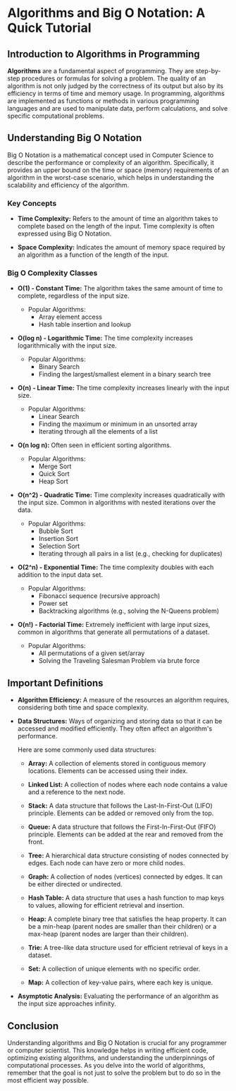 # Algorithms and Big O Notation: A Quick Tutorial

## Introduction to Algorithms in Programming

**Algorithms** are a fundamental aspect of programming. They are step-by-step procedures or formulas for solving a problem. The quality of an algorithm is not only judged by the correctness of its output but also by its efficiency in terms of time and memory usage. In programming, algorithms are implemented as functions or methods in various programming languages and are used to manipulate data, perform calculations, and solve specific computational problems.

## Understanding Big O Notation

Big O Notation is a mathematical concept used in Computer Science to describe the performance or complexity of an algorithm. Specifically, it provides an upper bound on the time or space (memory) requirements of an algorithm in the worst-case scenario, which helps in understanding the scalability and efficiency of the algorithm.

### Key Concepts

- **Time Complexity:** Refers to the amount of time an algorithm takes to complete based on the length of the input. Time complexity is often expressed using Big O Notation.
  
- **Space Complexity:** Indicates the amount of memory space required by an algorithm as a function of the length of the input.

### Big O Complexity Classes

- **O(1) - Constant Time:** The algorithm takes the same amount of time to complete, regardless of the input size.
  - Popular Algorithms:
    - Array element access
    - Hash table insertion and lookup
  
- **O(log n) - Logarithmic Time:** The time complexity increases logarithmically with the input size.
  - Popular Algorithms:
    - Binary Search
    - Finding the largest/smallest element in a binary search tree
  
- **O(n) - Linear Time:** The time complexity increases linearly with the input size.
  - Popular Algorithms:
    - Linear Search
    - Finding the maximum or minimum in an unsorted array
    - Iterating through all the elements of a list
  
- **O(n log n):** Often seen in efficient sorting algorithms.
  - Popular Algorithms:
    - Merge Sort
    - Quick Sort
    - Heap Sort

- **O(n^2) - Quadratic Time:** Time complexity increases quadratically with the input size. Common in algorithms with nested iterations over the data.
  - Popular Algorithms:
    - Bubble Sort
    - Insertion Sort
    - Selection Sort
    - Iterating through all pairs in a list (e.g., checking for duplicates)
  
- **O(2^n) - Exponential Time:** The time complexity doubles with each addition to the input data set.
  - Popular Algorithms:
    - Fibonacci sequence (recursive approach)
    - Power set
    - Backtracking algorithms (e.g., solving the N-Queens problem)
  
- **O(n!) - Factorial Time:** Extremely inefficient with large input sizes, common in algorithms that generate all permutations of a dataset.
  - Popular Algorithms:
    - All permutations of a given set/array
    - Solving the Traveling Salesman Problem via brute force


## Important Definitions

- **Algorithm Efficiency:** A measure of the resources an algorithm requires, considering both time and space complexity.

- **Data Structures:** Ways of organizing and storing data so that it can be accessed and modified efficiently. They often affect an algorithm's performance.

  Here are some commonly used data structures:

  - **Array:** A collection of elements stored in contiguous memory locations. Elements can be accessed using their index.

  - **Linked List:** A collection of nodes where each node contains a value and a reference to the next node.

  - **Stack:** A data structure that follows the Last-In-First-Out (LIFO) principle. Elements can be added or removed only from the top.

  - **Queue:** A data structure that follows the First-In-First-Out (FIFO) principle. Elements can be added at the rear and removed from the front.

  - **Tree:** A hierarchical data structure consisting of nodes connected by edges. Each node can have zero or more child nodes.

  - **Graph:** A collection of nodes (vertices) connected by edges. It can be either directed or undirected.

  - **Hash Table:** A data structure that uses a hash function to map keys to values, allowing for efficient retrieval and insertion.

  - **Heap:** A complete binary tree that satisfies the heap property. It can be a min-heap (parent nodes are smaller than their children) or a max-heap (parent nodes are larger than their children).

  - **Trie:** A tree-like data structure used for efficient retrieval of keys in a dataset.

  - **Set:** A collection of unique elements with no specific order.

  - **Map:** A collection of key-value pairs, where each key is unique.

- **Asymptotic Analysis:** Evaluating the performance of an algorithm as the input size approaches infinity.

## Conclusion

Understanding algorithms and Big O Notation is crucial for any programmer or computer scientist. This knowledge helps in writing efficient code, optimizing existing algorithms, and understanding the underpinnings of computational processes. As you delve into the world of algorithms, remember that the goal is not just to solve the problem but to do so in the most efficient way possible.
